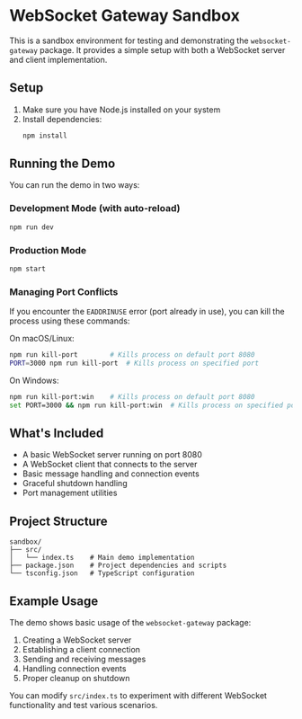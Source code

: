 # WebSocket Gateway Sandbox

This is a sandbox environment for testing and demonstrating the `websocket-gateway` package. It provides a simple setup with both a WebSocket server and client implementation.

## Setup

1. Make sure you have Node.js installed on your system
2. Install dependencies:
   ```bash
   npm install
   ```

## Running the Demo

You can run the demo in two ways:

### Development Mode (with auto-reload)

```bash
npm run dev
```

### Production Mode

```bash
npm start
```

### Managing Port Conflicts

If you encounter the `EADDRINUSE` error (port already in use), you can kill the process using these commands:

On macOS/Linux:

```bash
npm run kill-port        # Kills process on default port 8080
PORT=3000 npm run kill-port  # Kills process on specified port
```

On Windows:

```bash
npm run kill-port:win    # Kills process on default port 8080
set PORT=3000 && npm run kill-port:win  # Kills process on specified port
```

## What's Included

- A basic WebSocket server running on port 8080
- A WebSocket client that connects to the server
- Basic message handling and connection events
- Graceful shutdown handling
- Port management utilities

## Project Structure

```
sandbox/
├── src/
│   └── index.ts    # Main demo implementation
├── package.json    # Project dependencies and scripts
└── tsconfig.json   # TypeScript configuration
```

## Example Usage

The demo shows basic usage of the `websocket-gateway` package:

1. Creating a WebSocket server
2. Establishing a client connection
3. Sending and receiving messages
4. Handling connection events
5. Proper cleanup on shutdown

You can modify `src/index.ts` to experiment with different WebSocket functionality and test various scenarios.
